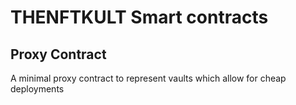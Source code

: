 # THENFTKULT Smart contracts

## Proxy Contract
A minimal proxy contract to represent vaults which allow for cheap deployments

##
